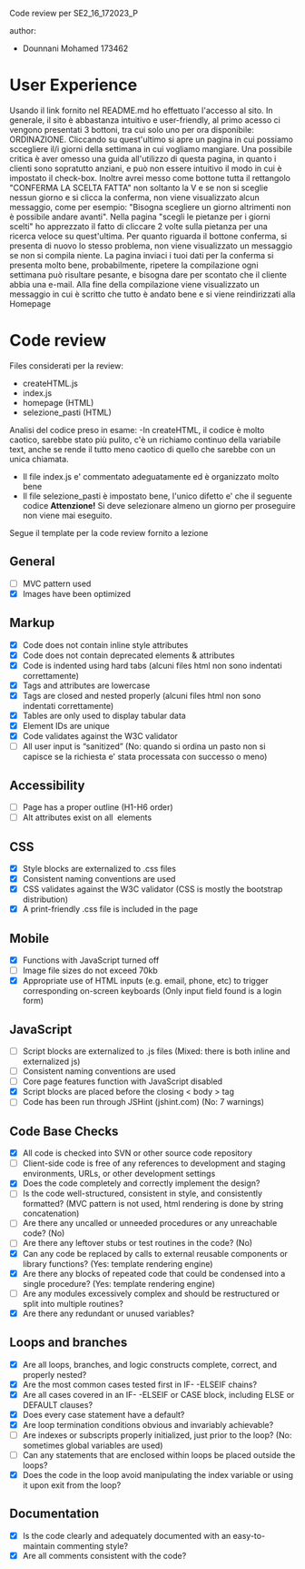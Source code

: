 Code review per SE2_16_172023_P

author:
- Dounnani Mohamed 173462


# User Experience

Usando il link fornito nel README.md ho effettuato l'accesso al sito.
In generale, il sito è abbastanza intuitivo e user-friendly, al primo acesso ci vengono presentati 3 bottoni, tra cui solo uno per ora disponibile: ORDINAZIONE. Cliccando su quest'ultimo si apre un pagina in cui possiamo sccegliere il/i giorni della settimana in cui vogliamo mangiare. Una possibile critica è aver omesso una guida all'utilizzo di questa pagina, in quanto i clienti sono sopratutto anziani, e può non essere intuitivo il modo in cui è impostato il check-box. Inoltre avrei messo come bottone tutta il rettangolo "CONFERMA LA SCELTA FATTA" non soltanto la V e se non si sceglie nessun giorno e si clicca la conferma, non viene visualizzato alcun messaggio, come per esempio: "Bisogna scegliere un giorno altrimenti non è possibile andare avanti".
Nella pagina "scegli le pietanze per i giorni scelti" ho apprezzato il fatto di cliccare 2 volte sulla pietanza per una ricerca veloce su quest'ultima.
Per quanto riguarda il bottone conferma, si presenta di nuovo lo stesso problema, non viene visualizzato un messaggio se non si compila niente.
La pagina inviaci i tuoi dati per la conferma si presenta molto bene, probabilmente, ripetere la compilazione ogni settimana può risultare pesante, e bisogna dare per scontato che il cliente abbia una e-mail. Alla fine della compilazione viene visualizzato un messaggio in cui è scritto che tutto è andato bene e si viene reindirizzati alla Homepage
# Code review

Files considerati per la review:
- createHTML.js
- index.js 
- homepage (HTML)
- selezione_pasti (HTML)

Analisi del codice preso in esame:
-In createHTML, il codice è molto caotico, sarebbe stato più pulito, c'è un richiamo continuo della variabile text, anche se rende il tutto meno caotico di     quello che sarebbe con un unica chiamata.
- Il file index.js e' commentato adeguatamente ed è organizzato molto bene
- Il file selezione_pasti è impostato bene, l'unico difetto e' che il seguente codice <strong>Attenzione!</strong> Si deve selezionare almeno un giorno per     proseguire non viene mai eseguito.

Segue il template per la code review fornito a lezione

##	General
- [ ] MVC pattern used
- [x]	Images have been optimized

##	Markup
- [x]	Code does not contain inline style attributes
- [x]	Code does not contain deprecated elements & attributes
- [x]	Code is indented using hard tabs (alcuni files html non sono indentati correttamente)
- [x]	Tags and attributes are lowercase
- [x]	Tags are closed and nested properly (alcuni files html non sono indentati correttamente)
- [x]	Tables are only used to display tabular data
- [x]	Element IDs are unique
- [x]	Code validates against the W3C validator
- [ ]	All user input is “sanitized” (No: quando si ordina un pasto non si capisce se la richiesta e' stata processata con successo o meno)

##	Accessibility
- [ ]	Page has a proper outline (H1-H6 order)
- [ ]	Alt attributes exist on all <img> elements

##	CSS
- [x]	Style blocks are externalized to .css files
- [x]	Consistent naming conventions are used
- [x]	CSS validates against the W3C validator (CSS is mostly the bootstrap distribution)
- [x]	A print-friendly .css file is included in the page

##	Mobile
- [x]	Functions with JavaScript turned off
- [ ]	Image file sizes do not exceed 70kb
- [X]	Appropriate use of HTML inputs (e.g. email, phone, etc) to trigger corresponding on-screen keyboards (Only input field found is a login form)

##	JavaScript
- [ ]	Script blocks are externalized to .js files (Mixed: there is both inline and externalized js)
- [ ]	Consistent naming conventions are used 
- [ ]	Core page features function with JavaScript disabled
- [X]	Script blocks are placed before the closing < body > tag
- [ ]	Code has been run through JSHint (jshint.com) (No: 7 warnings)

## Code Base Checks
- [x]  All code is checked into SVN or other source code repository
- [ ]	Client-side code is free of any references to development and staging environments, URLs, or other development settings
- [x]	Does the code completely and correctly implement the design?
- [ ]	Is the code well-structured, consistent in style, and consistently formatted? (MVC pattern is not used, html rendering is done by string concatenation)
- [ ]	Are there any uncalled or unneeded procedures or any unreachable code? (No)
- [ ]	Are there any leftover stubs or test routines in the code? (No)
- [x]	Can any code be replaced by calls to external reusable components or library functions? (Yes: template rendering engine)
- [x]	Are there any blocks of repeated code that could be condensed into a single procedure? (Yes: template rendering engine)
- [ ]	Are any modules excessively complex and should be restructured or split into multiple routines? 
- [x]	Are there any redundant or unused variables?

##	Loops and branches
- [x]	Are all loops, branches, and logic constructs complete, correct, and properly nested?
- [x]	Are the most common cases tested first in IF- -ELSEIF chains?
- [x]	Are all cases covered in an IF- -ELSEIF or CASE block, including ELSE or DEFAULT clauses?
- [x]	Does every case statement have a default?
- [x]	Are loop termination conditions obvious and invariably achievable?
- [ ]	Are indexes or subscripts properly initialized, just prior to the loop? (No: sometimes global variables are used)
- [ ]	Can any statements that are enclosed within loops be placed outside the loops?
- [x]	Does the code in the loop avoid manipulating the index variable or using it upon exit from the loop?

## Documentation
- [x]	Is the code clearly and adequately documented with an easy-to-maintain commenting style?
- [x]	Are all comments consistent with the code?
